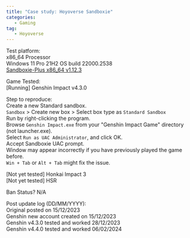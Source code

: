 ```yaml
---
title: "Case study: Hoyoverse Sandboxie"
categories:
   - Gaming
tag:
   - Hoyoverse
---
```


Test platform:   
x86_64 Processor   
Windows 11 Pro 21H2 OS build 22000.2538   
[Sandboxie-Plus x86_64 v1.12.3](https://github.com/sandboxie-plus/Sandboxie)   

Game Tested:   
[Running] Genshin Impact v4.3.0   

Step to reproduce:   
Create a new Standard sandbox.   
`Sandbox` > Create new box > Select box type as `Standard Sandbox`   
Run by right-clicking the program.   
Browse `Genshin Impact.exe` from your "Genshin Impact Game" directory (not launcher.exe).   
Select `Run as UAC Administrator`, and click OK.   
Accept Sandboxie UAC prompt.   
Window may appear incorrectly if you have previously played the game before.   
`Win + Tab` or `Alt + Tab` might fix the issue.   


[Not yet tested] Honkai Impact 3   
[Not yet tested] HSR   


Ban Status? N/A   


Post update log (DD/MM/YYYY):   
Original posted on 15/12/2023   
Genshin new account created on 15/12/2023   
Genshin v4.3.0 tested and worked 28/12/2023   
Genshin v4.4.0 tested and worked 06/02/2024   
